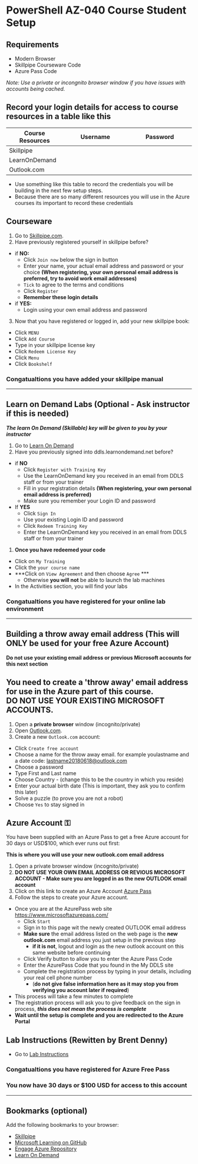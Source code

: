
# PowerShell AZ-040 Course Student Setup

## Requirements

* Modern Browser
* Skillpipe Courseware Code
* Azure Pass Code

_Note: Use a private or incongnito browser window if you have issues with accounts being cached._ 

## Record your login details for access to course resources in a table like this

Course Resources| Username| Password
---|---|---
Skillpipe|<img width=200/>|<img width=200/>
LearnOnDemand||
Outlook.com||

- Use something like this table to record the credentials you will be building in the next few setup steps.
- Because there are so many different resources you will use in the Azure courses its important to record these credentials

## Courseware

1. Go to [Skillpipe.com](https://skillpipe.com/).
2. Have previously registered yourself in skillpipe before?
  - if **NO:**
    - Click ```Join now``` below the sign in button
    - Enter your name, your actual email address and password or your choice **(When registering, your own personal email address is preferred, try to avoid work email addresses)**
    - ```Tick``` to agree to the terms and conditions
    - Click ```Register```
    - **Remember these login details** 
  - if **YES:**
    - Login using your own email address and password
3. Now that you have registered or logged in, add your new skillpipe book:
  - Click ```MENU```
  - Click ```Add Course```
  - Type in your skillpipe license key
  - Click ```Redeem License Key```
  - Click ```Menu```
  - Click ```Bookshelf```

### Congatualtions you have added your skillpipe manual

---

## Learn on Demand Labs  (Optional - Ask instructor if this is needed)

***The learn On Demand (Skillable) key will be given to you by your instructor***

1. Go to [Learn On Demand](https://ddls.learnondemand.net)
1. Have you previously signed into ddls.learnondemand.net before?
  - if **NO**
    - Click `Register with Training Key`  
    - Use the LearnOnDemand key you received in an email from DDLS staff or from your trainer
    - Fill in your registration details **(When registering, your own personal email address is preferred)**
    - Make sure you remember your Login ID and password 
  - If **YES**
    - Click ```Sign In```
    - Use your existing Login ID and password
    - Click ```Redeem Training Key```
    - Enter the LearnOnDemand key you received in an email from DDLS staff or from your trainer
1. **Once you have redeemed your code**
  - Click on ```My Training```
  - Click the ```your course name```
  - ***Click on ```View Agreement``` and then choose ```Agree``` *** 
    - Otherwise **you will not** be able to launch the lab machines
  - In the Activities section, you will find your labs

### Congatualtions you have registered for your online lab environment

---

## Building a throw away email address (This will ONLY be used for your free Azure Account) 

__Do not use your existing email address or previous Microsoft accounts for this next section__

## You need to create a 'throw away' email address for use in the Azure part of this course. <BR>**DO NOT USE YOUR EXISTING MICROSOFT ACCOUNTS.**
1. Open a **private browser** window (incognito/private)
3. Open [Outlook.com](https://outlook.live.com/owa/).
4. Create a new `Outlook.com` account:
  - Click ```Create free account```
  - Choose a name for the throw away email. for example youlastname and a date code: lastname20180618@outlook.com
  - Choose a password
  - Type First and Last name
  - Choose Country - (change this to be the country in which you reside)
  - Enter your actual birth date (This is important, they ask you to confirm this later)
  - Solve a puzzle (to prove you are not a robot)
  - Choose ```Yes``` to stay signed in

## Azure Account ⚿

You have been supplied with an Azure Pass to get a free Azure account for 30 days or USD$100, which ever runs out first:

**This is where you will use your new outlook.com email address**

1. Open a private browser window (incognito/private)
1. **DO NOT USE YOUR OWN EMAIL ADDRESS OR REVIOUS MICROSOFT ACCOUNT - Make sure you are logged in as the new OUTLOOK email account**
1. Click on this link to create an Azure Account [Azure Pass](https://www.microsoftazurepass.com/) 
1. Follow the steps to create your Azure account.
  - Once you are at the AzurePass web site https://www.microsoftazurepass.com/
    - Click ```Start```
    - Sign in to this page wit the newly created OUTLOOK email address
    - **Make sure** the email address listed on the web page is the **new outlook.com** email address you just setup in the previous step
      - **if it is not**, logout and login as the new outlook account on this same website before continuing 
    - Click Verify button to allow you to enter the Azure Pass Code 
    - Enter the AzurePass Code that you found in the My DDLS site
    - Complete the registration process by typing in your details, including your real cell phone number 
      - (**do not give false information here as it may stop you from verifying you account later if required**)
  - This process will take a few minutes to complete  
  - The registration process will ask you to give feedback on the sign in process, ***this does not mean the process is complete***
  - **Wait until the setup is complete and you are redirected to the Azure Portal**

## Lab Instructions (Rewitten by Brent Denny)

- Go to [Lab Instructions](https://github.com/brentd09/AZ040Labs/blob/main/README.md#az040labs)

### Congatualtions you have registered for Azure Free Pass 
### You now have 30 days or $100 USD for access to this account

---

## Bookmarks (optional)

Add the following bookmarks to your browser:

* [Skillpipe](https://skillpipe.com)
* [Microsoft Learning on GitHub](https://github.com/MicrosoftLearning)
* [Engage Azure Repository](/Azure)
* [Learn On Demand](https://ddls.learnondemand.net)
